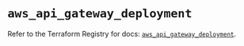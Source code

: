 # `aws_api_gateway_deployment`

Refer to the Terraform Registry for docs: [`aws_api_gateway_deployment`](https://registry.terraform.io/providers/hashicorp/aws/5.51.1/docs/resources/api_gateway_deployment).
